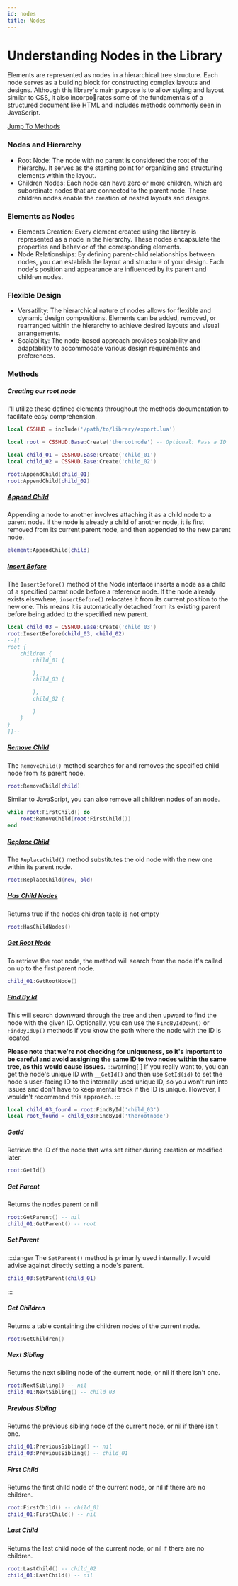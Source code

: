 ```yaml
---
id: nodes
title: Nodes
---
```


# Understanding Nodes in the Library
Elements are represented as nodes in a hierarchical tree structure. Each node serves as a building block for constructing complex layouts and designs. Although this library's main purpose is to allow styling and layout similar to CSS, it also incorporates some of the fundamentals of a structured document like HTML and includes methods commonly seen in JavaScript.

[Jump To Methods](#methods)

### Nodes and Hierarchy
- Root Node: The node with no parent is considered the root of the hierarchy. It serves as the starting point for organizing and structuring elements within the layout.
- Children Nodes: Each node can have zero or more children, which are subordinate nodes that are connected to the parent node. These children nodes enable the creation of nested layouts and designs.

### Elements as Nodes
- Elements Creation: Every element created using the library is represented as a node in the hierarchy. These nodes encapsulate the properties and behavior of the corresponding elements.
- Node Relationships: By defining parent-child relationships between nodes, you can establish the layout and structure of your design. Each node's position and appearance are influenced by its parent and children nodes.

### Flexible Design
- Versatility: The hierarchical nature of nodes allows for flexible and dynamic design compositions. Elements can be added, removed, or rearranged within the hierarchy to achieve desired layouts and visual arrangements.
- Scalability: The node-based approach provides scalability and adaptability to accommodate various design requirements and preferences.

### Methods
##### Creating our root node
I'll utilize these defined elements throughout the methods documentation to facilitate easy comprehension.
```lua
local CSSHUD = include('/path/to/library/export.lua')

local root = CSSHUD.Base:Create('therootnode') -- Optional: Pass a ID

local child_01 = CSSHUD.Base:Create('child_01')
local child_02 = CSSHUD.Base:Create('child_02')

root:AppendChild(child_01)
root:AppendChild(child_02)
```
##### [Append Child](https://developer.mozilla.org/en-US/docs/Web/API/Node/appendChild)
Appending a node to another involves attaching it as a child node to a parent node. If the node is already a child of another node, it is first removed from its current parent node, and then appended to the new parent node.
```lua
element:AppendChild(child)
```
##### [Insert Before](https://developer.mozilla.org/en-US/docs/Web/API/Node/insertBefore)
The `InsertBefore()` method of the Node interface inserts a node as a child of a specified parent node before a reference node. If the node already exists elsewhere, `insertBefore()` relocates it from its current position to the new one. This means it is automatically detached from its existing parent before being added to the specified new parent.
```lua
local child_03 = CSSHUD.Base:Create('child_03')
root:InsertBefore(child_03, child_02)
--[[
root {
    children {
        child_01 {

        },
        child_03 {

        },
        child_02 {

        }
    }
}
]]--
```
##### [Remove Child](https://developer.mozilla.org/en-US/docs/Web/API/Node/removeChild)
The `RemoveChild()` method searches for and removes the specified child node from its parent node.
```lua
root:RemoveChild(child)
```
Similar to JavaScript, you can also remove all children nodes of an node.
```lua
while root:FirstChild() do
    root:RemoveChild(root:FirstChild())
end
```

##### [Replace Child](https://developer.mozilla.org/en-US/docs/Web/API/Node/replaceChild)
The `ReplaceChild()` method substitutes the old node with the new one within its parent node.
```lua
root:ReplaceChild(new, old)
```

##### [Has Child Nodes](https://developer.mozilla.org/en-US/docs/Web/API/Node/hasChildNodes)
Returns true if the nodes children table is not empty
```lua
root:HasChildNodes()
```

##### [Get Root Node](https://developer.mozilla.org/en-US/docs/Web/API/Node/getRootNode)
To retrieve the root node, the method will search from the node it's called on up to the first parent node.
```lua
child_01:GetRootNode()
```
##### [Find By Id](https://developer.mozilla.org/en-US/docs/Web/API/Document/getElementById)
This will search downward through the tree and then upward to find the node with the given ID. Optionally, you can use the `FindByIdDown()` or `FindByIdUp()` methods if you know the path where the node with the ID is located.

**Please note that we're not checking for uniqueness, so it's important to be careful and avoid assigning the same ID to two nodes within the same tree, as this would cause issues.**
:::warning[  ]
If you really want to, you can get the node's unique ID with `__GetId()` and then use `SetId(id)` to set the node's user-facing ID to the internally used unique ID, so you won't run into issues and don't have to keep mental track if the ID is unique. However, I wouldn't recommend this approach.
:::
```lua
local child_03_found = root:FindById('child_03')
local root_found = child_03:FindById('therootnode')
```
##### GetId
Retrieve the ID of the node that was set either during creation or modified later.
```lua
root:GetId()
```

##### Get Parent
Returns the nodes parent or nil
```lua
root:GetParent() -- nil
child_01:GetParent() -- root
```

##### Set Parent
:::danger
The `SetParent()` method is primarily used internally. I would advise against directly setting a node's parent.
```lua
child_03:SetParent(child_01)
```
:::

##### Get Children
Returns a table containing the children nodes of the current node.
```lua
root:GetChildren()
```

##### Next Sibling
Returns the next sibling node of the current node, or nil if there isn't one.
```lua
root:NextSibling() -- nil
child_01:NextSibling() -- child_03
```

##### Previous Sibling
Returns the previous sibling node of the current node, or nil if there isn't one.
```lua
child_01:PreviousSibling() -- nil
child_03:PreviousSibling() -- child_01
```

##### First Child
Returns the first child node of the current node, or nil if there are no children.
```lua
root:FirstChild() -- child_01
child_01:FirstChild() -- nil
```

##### Last Child
Returns the last child node of the current node, or nil if there are no children.
```lua
root:LastChild() -- child_02
child_01:LastChild() -- nil
```
